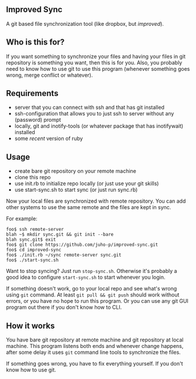 Improved Sync
-------------

A git based file synchronization tool (like dropbox, but *improved*).

Who is this for?
----------------

If you want something to synchronize your files and having your files in git
repository is something you want, then this is for you. Also, you probably need
to know how to use git to use this program (whenever something goes wrong,
merge conflict or whatever).

Requirements
------------

* server that you can connect with ssh and that has git installed
* ssh-configuration that allows you to just ssh to server without any (password) prompt
* locally, git and inotify-tools (or whatever package that has inotifywait) installed
* some *recent* version of ruby

Usage
-----

* create bare git repository on your remote machine
* clone this repo
* use init.rb to initialize repo locally (or just use your git skills)
* use start-sync.sh to start sync (or just run sync.rb)

Now your local files are synchronized with remote repository. You can add other
systems to use the same remote and the files are kept in sync.

For example:

    foo$ ssh remote-server
    blah ~$ mkdir sync.git && git init --bare
    blah sync.git$ exit
    foo$ git clone https://github.com/juho-p/improved-sync.git
    foo$ cd improved-sync
    foo$ ./init.rb ~/sync remote-server sync.git
    foo$ ./start-sync.sh

Want to stop syncing? Just run `stop-sync.sh`. Otherwise it's probably a good
idea to configure `start-sync.sh` to start whenever you login.

If something doesn't work, go to your local repo and see what's wrong using
`git` command. At least `git pull && git push` should work without errors, or
you have no hope to run this program. Or you can use any git GUI program out
there if you don't know how to CLI.

How it works
------------

You have bare git repository at remote machine and git repository at local
machine. This program listens both ends and whenever change happens, after some
delay it uses `git` command line tools to synchronize the files. 

If something goes wrong, you
have to fix everything yourself. If you don't know how to use git.
